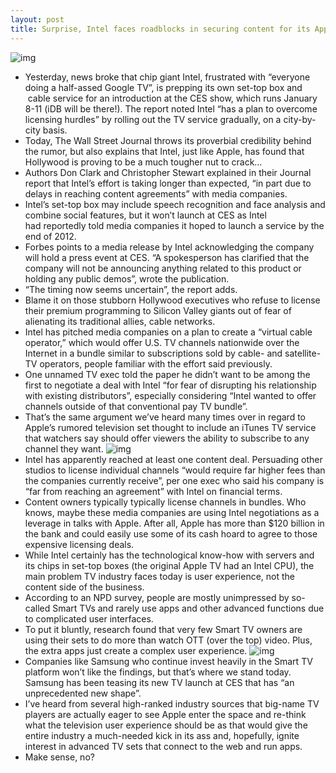 ```yaml
---
layout: post
title: Surprise, Intel faces roadblocks in securing content for its Apple TV contender
---
```

![img](http://media.idownloadblog.com/wp-content/uploads/2012/05/iTV-on-wall-mockup.jpeg)
* Yesterday, news broke that chip giant Intel, frustrated with “everyone doing a half-assed Google TV”, is prepping its own set-top box and  cable service for an introduction at the CES show, which runs January 8-11 (iDB will be there!). The report noted Intel “has a plan to overcome licensing hurdles” by rolling out the TV service gradually, on a city-by-city basis.
* Today, The Wall Street Journal throws its proverbial credibility behind the rumor, but also explains that Intel, just like Apple, has found that Hollywood is proving to be a much tougher nut to crack…
* Authors Don Clark and Christopher Stewart explained in their Journal report that Intel’s effort is taking longer than expected, “in part due to delays in reaching content agreements” with media companies.
* Intel’s set-top box may include speech recognition and face analysis and combine social features, but it won’t launch at CES as Intel had reportedly told media companies it hoped to launch a service by the end of 2012.
* Forbes points to a media release by Intel acknowledging the company will hold a press event at CES. “A spokesperson has clarified that the company will not be announcing anything related to this product or holding any public demos”, wrote the publication.
* “The timing now seems uncertain”, the report adds.
* Blame it on those stubborn Hollywood executives who refuse to license their premium programming to Silicon Valley giants out of fear of alienating its traditional allies, cable networks.
* Intel has pitched media companies on a plan to create a “virtual cable operator,” which would offer U.S. TV channels nationwide over the Internet in a bundle similar to subscriptions sold by cable- and satellite-TV operators, people familiar with the effort said previously.
* One unnamed TV exec told the paper he didn’t want to be among the first to negotiate a deal with Intel “for fear of disrupting his relationship with existing distributors”, especially considering “Intel wanted to offer channels outside of that conventional pay TV bundle”.
* That’s the same argument we’ve heard many times over in regard to Apple’s rumored television set thought to include an iTunes TV service that watchers say should offer viewers the ability to subscribe to any channel they want.
![img](http://media.idownloadblog.com/wp-content/uploads/2012/02/apple-tv-1-2.jpg)
* Intel has apparently reached at least one content deal. Persuading other studios to license individual channels “would require far higher fees than the companies currently receive”, per one exec who said his company is “far from reaching an agreement” with Intel on financial terms.
* Content owners typically typically license channels in bundles. Who knows, maybe these media companies are using Intel negotiations as a leverage in talks with Apple. After all, Apple has more than $120 billion in the bank and could easily use some of its cash hoard to agree to those expensive licensing deals.
* While Intel certainly has the technological know-how with servers and its chips in set-top boxes (the original Apple TV had an Intel CPU), the main problem TV industry faces today is user experience, not the content side of the business.
* According to an NPD survey, people are mostly unimpressed by so-called Smart TVs and rarely use apps and other advanced functions due to complicated user interfaces.
* To put it bluntly, research found that very few Smart TV owners are using their sets to do more than watch OTT (over the top) video. Plus, the extra apps just create a complex user experience.
![img](http://media.idownloadblog.com/wp-content/uploads/2012/12/Apple-TV-companion-AllThingsD-001.jpg)
* Companies like Samsung who continue invest heavily in the Smart TV platform won’t like the findings, but that’s where we stand today. Samsung has been teasing its new TV launch at CES that has “an unprecedented new shape”.
* I’ve heard from several high-ranked industry sources that big-name TV players are actually eager to see Apple enter the space and re-think what the television user experience should be as that would give the entire industry a much-needed kick in its ass and, hopefully, ignite interest in advanced TV sets that connect to the web and run apps.
* Make sense, no?

